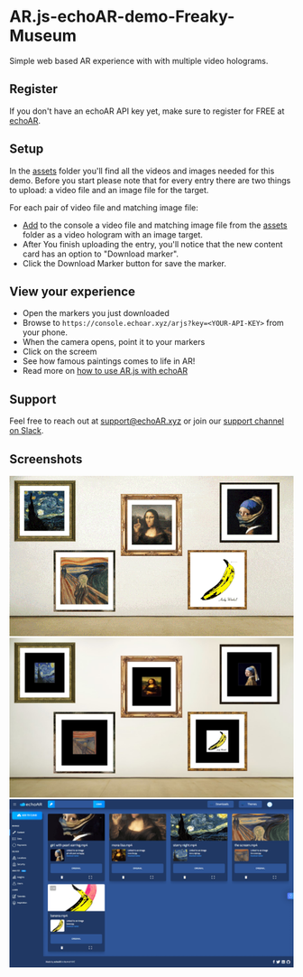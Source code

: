 # AR.js-echoAR-demo-Freaky-Museum
Simple web based AR experience with with multiple video holograms.

## Register
If you don't have an echoAR API key yet, make sure to register for FREE at [echoAR](https://console.echoar.xyz/#/auth/register).

## Setup
In the [assets](https://github.com/echoARxyz/echoAR-AR.js-Freaky-Museum/tree/master/assets) folder you'll find all the videos and images needed for this demo.
Before you start please note that for every entry there are two things to upload: a video file and an image file for the target.

For each pair of video file and matching image file:
* [Add](https://docs.echoar.xyz/web-console/manage-pages/content-page/how-to-add-content) to the console a video file and matching image file from the [assets](https://github.com/echoARxyz/echoAR-AR.js-Freaky-Museum/tree/master/assets) folder as a video hologram with an image target.
* After You finish uploading the entry, you'll notice that the new content card has an option to "Download marker". 
* Click the Download Marker button for save the marker.

## View your experience
* Open the markers you just downloaded
* Browse to `https://console.echoar.xyz/arjs?key=<YOUR-API-KEY>` from your phone.
* When the camera opens, point it to your markers
* Click on the screem
* See how famous paintings comes to life in AR!
* Read more on [how to use AR.js with echoAR](https://docs.echoar.xyz/ar.js/)

## Support
Feel free to reach out at [support@echoAR.xyz](mailto:support@echoAR.xyz) or join our [support channel on Slack](https://join.slack.com/t/echoar/shared_invite/enQtNTg4NjI5NjM3OTc1LWU1M2M2MTNlNTM3NGY1YTUxYmY3ZDNjNTc3YjA5M2QyNGZiOTgzMjVmZWZmZmFjNGJjYTcxZjhhNzk3YjNhNjE). 

## Screenshots
![AR Museum Wall](/screenshots/AR%20Museum%20Wall.gif)
![Museum Wall with Markers](/screenshots/Museum%20Wall.JPG)
![echoAR console screenshot](/screenshots/Console.png)
